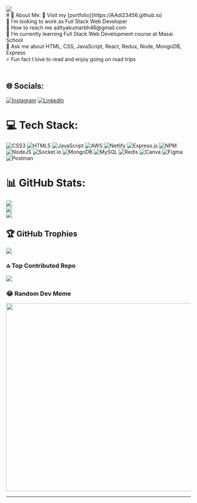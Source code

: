 <img style="display: block; margin: auto;" src="https://tse3.mm.bing.net/th?id=OIP.9hOPDbHQT4U2z-QlRJFe2gHaHa&pid=Api&P=0">
# 💫 About Me:
🔭 Visit my [portfolio](https://AAdi23456.github.io)<br>👯 I’m looking to work as Full Stack Web Developer<br>🤝 How to reach me adityakumarbh46@gmail.com<br>🌱 I’m currently learning Full Stack Web Development course at Masai School<br>💬 Ask me about HTML, CSS, JavaScript, React, Redux, Node, MongoDB, Express<br>⚡  Fun fact I love to read and enjoy going on road trips<br><br>


## 🌐 Socials:
[![Instagram](https://img.shields.io/badge/Instagram-%23E4405F.svg?logo=Instagram&logoColor=white)](https://instagram.com/its_aadi267) [![LinkedIn](https://img.shields.io/badge/LinkedIn-%230077B5.svg?logo=linkedin&logoColor=white)](https://linkedin.com/in/aaditya-jha-967b72215) 

# 💻 Tech Stack:
![CSS3](https://img.shields.io/badge/css3-%231572B6.svg?style=for-the-badge&logo=css3&logoColor=white) ![HTML5](https://img.shields.io/badge/html5-%23E34F26.svg?style=for-the-badge&logo=html5&logoColor=white) ![JavaScript](https://img.shields.io/badge/javascript-%23323330.svg?style=for-the-badge&logo=javascript&logoColor=%23F7DF1E) ![AWS](https://img.shields.io/badge/AWS-%23FF9900.svg?style=for-the-badge&logo=amazon-aws&logoColor=white) ![Netlify](https://img.shields.io/badge/netlify-%23000000.svg?style=for-the-badge&logo=netlify&logoColor=#00C7B7) ![Express.js](https://img.shields.io/badge/express.js-%23404d59.svg?style=for-the-badge&logo=express&logoColor=%2361DAFB) ![NPM](https://img.shields.io/badge/NPM-%23000000.svg?style=for-the-badge&logo=npm&logoColor=white) ![NodeJS](https://img.shields.io/badge/node.js-6DA55F?style=for-the-badge&logo=node.js&logoColor=white) ![Socket.io](https://img.shields.io/badge/Socket.io-black?style=for-the-badge&logo=socket.io&badgeColor=010101) ![MongoDB](https://img.shields.io/badge/MongoDB-%234ea94b.svg?style=for-the-badge&logo=mongodb&logoColor=white) ![MySQL](https://img.shields.io/badge/mysql-%2300f.svg?style=for-the-badge&logo=mysql&logoColor=white) ![Redis](https://img.shields.io/badge/redis-%23DD0031.svg?style=for-the-badge&logo=redis&logoColor=white) ![Canva](https://img.shields.io/badge/Canva-%2300C4CC.svg?style=for-the-badge&logo=Canva&logoColor=white) 	![Figma](https://img.shields.io/badge/figma-%23F24E1E.svg?style=for-the-badge&logo=figma&logoColor=white) ![Postman](https://img.shields.io/badge/Postman-FF6C37?style=for-the-badge&logo=postman&logoColor=white)
# 📊 GitHub Stats:
![](https://github-readme-stats.vercel.app/api?username=AAdi23456&theme=dark&hide_border=true&include_all_commits=true&count_private=true)<br/>
![](https://github-readme-streak-stats.herokuapp.com/?user=AAdi23456&theme=dark&hide_border=true)<br/>
![](https://github-readme-stats.vercel.app/api/top-langs/?username=AAdi23456&theme=dark&hide_border=true&include_all_commits=true&count_private=true&layout=compact)

## 🏆 GitHub Trophies
![](https://github-profile-trophy.vercel.app/?username=AAdi23456&theme=radical&no-frame=false&no-bg=true&margin-w=4)

### 🔝 Top Contributed Repo
![](https://github-contributor-stats.vercel.app/api?username=AAdi23456&limit=5&theme=dark&combine_all_yearly_contributions=true)

### 😂 Random Dev Meme
<img src="https://i.pinimg.com/originals/12/35/1a/12351a0f8e62cdcc1af888dcd33831e8.jpg" width="512px"/>

---


<!-- Proudly created with GPRM ( https://gprm.itsvg.in ) -->
